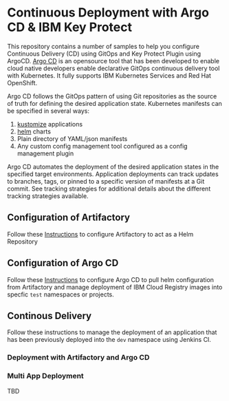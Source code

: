 # Continuous Deployment with Argo CD & IBM Key Protect

This repository contains a number of samples to help you configure Continuous Delivery (CD) using GitOps and Key Protect Plugin using ArgoCD. [Argo CD](https://argoproj.github.io/argo-cd/) is an opensource tool that has been developed to enable cloud native developers enable declarative GitOps continuous delivery tool with Kubernetes. It fully supports IBM Kubernetes Services and Red Hat OpenShift.

Argo CD follows the GitOps pattern of using Git repositories as the source of truth for defining the desired application state. Kubernetes manifests can be specified in several ways:

1. [kustomize](https://kustomize.io/) applications
2. [helm](https://helm.sh/) charts
5. Plain directory of YAML/json manifests
6. Any custom config management tool configured as a config management plugin

Argo CD automates the deployment of the desired application states in the specified target environments. Application deployments can track updates to branches, tags, or pinned to a specific version of manifests at a Git commit. See tracking strategies for additional details about the different tracking strategies available.

## Configuration of Artifactory 

Follow these [Instructions](https://github.ibm.com/garage-catalyst/iteration-zero-ibmcloud/blob/master/docs/ARTIFACTORY.md) to configure Artifactory to act as a Helm Repository

## Configuration of Argo CD

Follow these [Instructions](https://github.ibm.com/garage-catalyst/iteration-zero-ibmcloud/blob/master/docs/ARGOCD.md) to configure Argo CD to pull helm configuration from Artifactory and manage deployment of IBM Cloud Registry images into specfic `test` namespaces or projects.

## Continous Delivery

Follow these instructions to manage the deployment of an application that has been previously deployed into the `dev` namespace using Jenkins CI.

### Deployment with Artifactory and Argo CD





### Multi App Deployment

TBD
